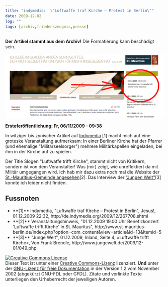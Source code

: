 ```yaml
---
title: "indymedia:  \"Luftwaffe traf Kirche – Protest in Berlin\""
date: 2009-12-02
log: ""
tags: [archiv,friedenszeugnis,presse]
---
```

**Der Artikel stammt aus dem Archiv!** Die Formatierung kann beschädigt sein.

![krigskirche.png](krigskirche.png)

**Ersteferöffentlichung: Fr, 06/11/2009 - 09:38**

In witziger bis zynischer Artikel auf <a href="">Indymedia</a> [1] macht mich auf eine groteske Veranstaltung aufmerksam: In einer Berliner Kirche hat der Pfarrer (und ehemalige "Militärseelsorger") mehrere Militärkapellen eingeladen, bei ihm in der Kirche auf zu spielen.
<!--break-->
Der Title Slogen "Luftwaffe trifft Kirche", stammt nicht von Kritikern, sondern ist von dem Veranstalter! Was (mir) zeigt, wie unreflektiert da mit Militär umgegangen wird. Ich hab mir dazu extra noch mal die Website der <a href="http://www.st-mauritius-berlin.de/index.php?option=com_content&view=article&id=13&Itemid=5">St.-Mauritius-Gemeinde angesehen</a>[2]. Das Interview der <a href="http://www.jungewelt.de/2009/12-01/049.php">"Jungen Welt"</a>[3] konnte ich leider nicht finden.


## Fussnoten ##
<ul>
<li>**[1]** indymedia,  "Luftwaffe traf Kirche – Protest in Berlin", Jesus!,   01.12.2009 22:32, http://de.indymedia.org/2009/12/267708.shtml </li>
<li>**[2]** Veranstaltungshinweis, "01.12.2009 19.00 Uhr Benefizkonzert 'Luftwaffe trifft Kirche' in St. Mauritus", http://www.st-mauritius-berlin.de/index.php?option=com_content&view=article&id=13&Itemid=5 </li>
<li>**[3]** "Junge Welt", 01.12.2009, Inland, Seite 4, »Luftwaffe trifft Kirche«, Von Frank Brendle, http://www.jungewelt.de/2009/12-01/049.php </li>
</ul>




 <a rel="license" href="http://creativecommons.org/licenses/by-sa/3.0/de/"><img alt="Creative Commons License" style="border-width:0" src="http://i.creativecommons.org/l/by-sa/3.0/de/88x31.png" /></a><br />Dieser <span xmlns:dc="http://purl.org/dc/elements/1.1/" href="http://purl.org/dc/dcmitype/Text" rel="dc:type">Text</span> ist unter einer <a rel="license" href="http://creativecommons.org/licenses/by-sa/3.0/de/">Creative Commons-Lizenz</a> lizenziert. **Und** unter der <a href="http://de.wikipedia.org/wiki/GFDL">GNU-Lizenz für freie Dokumentation</a> in der Version 1.2 vom November 2002 (abgekürzt GNU-FDL oder GFDL). Zitate und verlinkte Texte unterliegen den Urheberrecht der jeweiligen Autoren.
